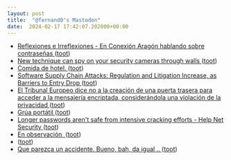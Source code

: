 ```yaml
---
layout: post
title:  "@fernand0's Mastodon"
date:  2024-02-17 17:42:07.202000+00:00
---
```

*  [
         Reflexiones e Irreflexiones - En Conexión Aragón hablando sobre contraseñas
       ](http://fernand0.blogalia.com//historias/7882) ([toot](https://mastodon.social/@fernand0/111948053033822123))
*  [New technique can spy on your security cameras through walls ](https://interestingengineering.com/innovation/new-technique-can-spy-on-your-security-cameras-through-wall) ([toot](https://mastodon.social/@fernand0/111947941914867834))
*  [Comida de hotel. ](https://avecesunafoto.wordpress.com/2024/02/17/comida-de-hotel) ([toot](https://mastodon.social/@fernand0/111947845002885354))
*  [Software Supply Chain Attacks: Regulation and Litigation Increase, as Barriers to Entry Drop ](https://www.reversinglabs.com/newsroom/press-releases/software-supply-chain-attacks-regulation-and-litigation-increase-as-barriers-to-entry-dro) ([toot](https://mastodon.social/@fernand0/111947205067519052))
*  [El Tribunal Europeo dice no a la creación de una puerta trasera para acceder a la mensajería encriptada, considerándola una violación de la privacidad ](https://unaaldia.hispasec.com/2024/02/el-tribunal-europeo-dice-no-a-la-creacion-de-una-puerta-trasera-para-acceder-a-la-mensajeria-encriptada-considerandola-una-violacion-de-la-privacidad.htm) ([toot](https://mastodon.social/@fernand0/111947080056593981))
*  [Grúa portátil ](https://www.flickr.com/photos/fernand0/53530873319) ([toot](https://mastodon.social/@fernand0/111947031559873948))
*  [Longer passwords aren't safe from intensive cracking efforts - Help Net Security ](https://www.helpnetsecurity.com/2024/01/26/weak-passwords) ([toot](https://mastodon.social/@fernand0/111946836222720661))
*  [En observación  ](https://avecesunafoto.wordpress.com/2024/02/17/en-observacion) ([toot](https://mastodon.social/@fernand0/111946459224086359))
*  [ ](https://mastodon.social/users/fernand0/statuses/111943062068292397/activity) ([toot](https://mastodon.social/users/fernand0/statuses/111943062068292397/activity))
*  [Que parezca un accidente. Bueno, bah, da igual .. ](https://mastodon.social/@fernand0/111942967184998341) ([toot](https://mastodon.social/@fernand0/111942967184998341))

